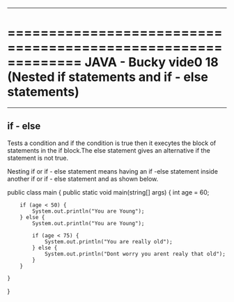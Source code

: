 *************************************************************
=============================================================
JAVA - Bucky vide0 18 (Nested if statements and if - else statements)
=============================================================
*************************************************************

if - else
---
Tests a condition and if the condition is true then it execytes the block of statements in the if block.The else statement gives an alternative if the statement is not true.

Nesting if or if - else statement means having an if -else statement inside another if or if - else statement and as shown below.


public class main {
	public static void main(string[] args)
	{
		int age = 60;

		if (age < 50) {
			System.out.println("You are Young");
		} else {
			System.out.println("You are Young");

			if (age < 75) {
				System.out.println("You are really old");
			} else {
				System.out.println("Dont worry you arent realy that old");
			}
		}

	}
}




